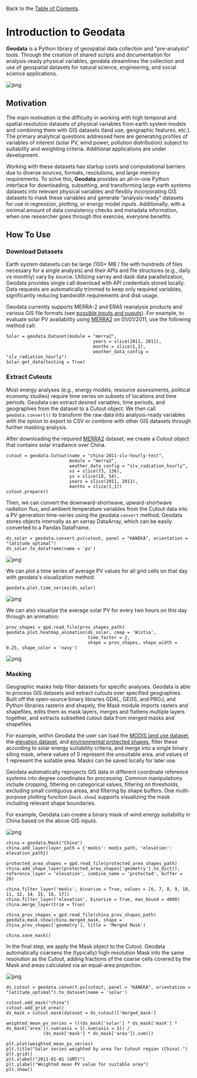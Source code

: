 Back to the [Table of Contents](https://github.com/east-winds/geodata/blob/master/doc/general/tableofcontents.md).

# Introduction to Geodata

**Geodata** is a Python library of geospatial data collection and "pre-analysis" tools. Through the creation of shared scripts and documentation for analysis-ready physical variables, geodata streamlines the collection and use of geospatial datasets for natural science, engineering, and social science applications.

![png](https://github.com/east-winds/geodata/blob/master/images/geodata_workflow_chart.png)

## Motivation

The main motivation is the difficulty in working with high temporal and spatial resolution datasets of physical variables from earth system models and combining them with GIS datasets (land use, geographic features, etc.). The primary analytical questions addressed here are generating profiles of variables of interest (solar PV, wind power, pollution distribution) subject to suitability and weighting criteria. Additional applications are under development.

Working with these datasets has startup costs and computational barriers due to diverse sources, formats, resolutions, and large memory requirements. To solve this, **Geodata** provides an all-in-one Python interface for downloading, subsetting, and transforming large earth systems datasets into relevant physical variables and flexibly incorporating GIS datasets to mask these variables and generate “analysis-ready” datasets for use in regression, plotting, or energy model inputs. Additionally, with a minimal amount of data consistency checks and metadata information, when one researcher goes through this exercise, everyone benefits.


## How To Use

### Download Datasets

Earth system datasets can be large (100+ MB / file with hundreds of files necessary for a single analysis) and their APIs and file structures (e.g., daily vs monthly) vary by source. Utilizing xarray and dask data parallelization, Geodata provides single call download with API credentials stored locally. Data requests are automatically trimmed to keep only required variables, significantly reducing bandwidth requirements and disk usage.

Geodata currently supports MERRA-2 and ERA5 reanalysis products and various GIS file formats (see [possible inputs and ouputs](https://github.com/east-winds/geodata/blob/master/doc/general/input_output.md)). For example, to evaluate solar PV availability using [MERRA2](https://www.google.com/url?q=https://disc.gsfc.nasa.gov/datasets/M2T1NXRAD_5.12.4/summary&sa=D&source=docs&ust=1646032882397245&usg=AOvVaw1WJVA5CNhT-7x_XWIA58o5) on 01/01/2011, use the following method call:

```
Solar = geodata.Dataset(module = "merra2", 
                                 years = slice(2011, 2011),
                                 months = slice(1,1),
                                 weather_data_config = "slv_radiation_hourly")
Solar.get_data(testing = True)
```

### Extract Cutouts

Most energy analyses (e.g., energy models, resource assessments, political economy studies) require time series on subsets of locations and time periods. Geodata can extract desired variables, time periods, and geographies from the dataset to a Cutout object. We then call `geodata.convert()` to transform the raw data into analysis-ready variables with the option to export to CSV or combine with other GIS datasets through further masking analysis.

After downloading the required [MERRA2](https://www.google.com/url?q=https://disc.gsfc.nasa.gov/datasets/M2T1NXRAD_5.12.4/summary&sa=D&source=docs&ust=1646032882397245&usg=AOvVaw1WJVA5CNhT-7x_XWIA58o5) dataset, we create a Cutout object that contains solar irradiance over China.

```
cutout = geodata.Cutout(name = "china-2011-slv-hourly-test",
                        module = "merra2",
                        weather_data_config = "slv_radiation_hourly",
                        xs = slice(73, 136), 
                        ys = slice(18, 54), 
                        years = slice(2011, 2011), 
                        months = slice(1,1))
cutout.prepare()
```

Then, we can convert the downward-shortwave, upward-shortwave radiation flux, and ambient temperature variables from the Cutout data into a PV generation time-series using the geodata `convert` method. Geodata stores objects internally as an xarray DataArray, which can be easily converted to a Pandas DataFrame.

```
ds_solar = geodata.convert.pv(cutout, panel = "KANEKA", orientation = "latitude_optimal")
ds_solar.to_dataframe(name = 'pv')
```
![png](https://github.com/east-winds/geodata/blob/master/images/example_output_dataframe.png)


We can plot a time series of average PV values for all grid cells on that day with geodata's visualization method:

```
geodata.plot.time_series(ds_solar)
```
![png](https://github.com/east-winds/geodata/blob/master/images/visualization/output_12_0.png)


We can also visualize the average solar PV for every two hours on this day through an animation:

```
prov_shapes = gpd.read_file(prov_shapes_path)
geodata.plot.heatmap_animation(ds_solar, cmap = 'Wistia', 
                               time_factor = 2, 
                               shape = prov_shapes, shape_width = 0.25, shape_color = 'navy')
```
![png](https://github.com/east-winds/geodata/blob/master/images/visualization/pv_animation.gif)



### Masking

Geographic masks help filter datasets for specific analyses. Geodata is able to process GIS datasets and extract cutouts over specified geographies. Built off the open-source binary libraries GDAL, GEOS, and PROJ, and Python libraries rasterio and shapely, the Mask module imports rasters and shapefiles, edits them as mask layers, merges and flattens multiple layers together, and extracts subsetted cutout data from merged masks and shapefiles.

For example, within Geodata the user can load the [MODIS land use dataset](https://developers.google.com/earth-engine/datasets/catalog/MODIS_006_MCD12Q1#bands), the [elevation dataset](https://developers.google.com/earth-engine/datasets/catalog/CGIAR_SRTM90_V4?hl=en), and [environmental protected shapes](https://www.protectedplanet.net/country/CHN), filter these according to solar energy suitability criteria, and merge into a single binary siting mask, where values of 0 represent the unsuitable area, and values of 1 represent the suitable area. Masks can be saved locally for later use. 

Geodata automatically reprojects GIS data in different coordinate reference systems into degree coordinates for processing. Common manipulations include cropping, filtering on categorical values, filtering on thresholds, excluding small contiguous areas, and filtering by shape buffers. One multi-purpose plotting function (`mask.show`) supports visualizing the mask including relevant shape boundaries.

For example, Geodata can create a binary mask of wind energy suitability in China based on the above GIS inputs.

![png](https://github.com/east-winds/geodata/blob/master/images/mask_workflow.png)


```
china = geodata.Mask("China")
china.add_layer(layer_path = {'modis': modis_path, 'elevation': elevation_path})

protected_area_shapes = gpd.read_file(protected_area_shapes_path)
china.add_shape_layer(protected_area_shapes['geometry'].to_dict(), reference_layer = 'elevation', combine_name = 'protected', buffer = 20)

china.filter_layer('modis', binarize = True, values = [6, 7, 8, 9, 10, 11, 12, 14, 15, 16, 17])
china.filter_layer('elevation', binarize = True, max_bound = 4000)
china.merge_layer(trim = True)

china_prov_shapes = gpd.read_file(china_prov_shapes_path)
geodata.mask.show(china.merged_mask, shape = china_prov_shapes['geometry'], title = 'Merged Mask')

china.save_mask()
```

In the final step, we apply the Mask object to the Cutout. Geodata automatically coarsens the (typically) high-resolution Mask into the same resolution as the Cutout, adding fractions of the coarse cells covered by the Mask and areas calculated via an equal-area projection.

![png](https://github.com/east-winds/geodata/blob/master/images/mask_cutout_workflow.png)


```
ds_cutout = geodata.convert.pv(cutout, panel = "KANEKA", orientation = "latitude_optimal").to_dataset(name = 'solar')

cutout.add_mask("china")
cutout.add_grid_area()
ds_mask = cutout.mask(dataset = ds_cutout)['merged_mask']

weighted_mean_pv_series = (((ds_mask['solar'] * ds_mask['mask'] * ds_mask['area']).sum(axis = 1).sum(axis = 1)) / 
              (ds_mask['mask'] * ds_mask['area']).sum())

plt.plot(weighted_mean_pv_series)
plt.title("Solar series weighted by area for Cutout region (China).")
plt.grid()
plt.xlabel("2011-01-01 (GMT)")
plt.ylabel("Weighted mean PV value for suitable area")
plt.show()
```
